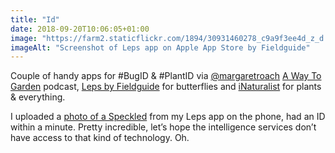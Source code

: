 ```yaml
---
title: "Id"
date: 2018-09-20T10:06:05+01:00
image: "https://farm2.staticflickr.com/1894/30931460278_c9a9f3ee4d_z_d.jpg"
imageAlt: "Screenshot of Leps app on Apple App Store by Fieldguide"
---
```


Couple of handy apps for #BugID & #PlantID via [@margaretroach](https://twitter.com/margaretroach) [A Way To Garden](https://awaytogarden.com/go-ahead-we-dare-you-widen-your-plant-palette-with-andy-brand/) podcast, [Leps by Fieldguide](https://leps.fieldguide.net/figures) for butterflies and [iNaturalist](https://www.inaturalist.org) for plants & everything.

I uploaded a [photo of a Speckled](https://www.flickr.com/photos/forestgardenwales/42913088460/in/datetaken/) from my Leps app on the phone, had an ID within a minute. Pretty incredible, let’s hope the intelligence services don’t have access to that kind of technology. Oh.
